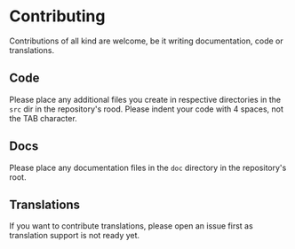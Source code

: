 # Contributing

Contributions of all kind are welcome, be it writing documentation, code or translations.

## Code

Please place any additional files you create in respective directories in the `src` dir in the repository's rood. Please indent your code with 4 spaces, not the TAB character.

## Docs

Please place any documentation files in the `doc` directory in the repository's root.

## Translations

If you want to contribute translations, please open an issue first as translation support is not ready yet.
